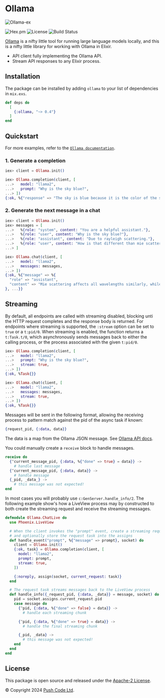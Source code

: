 # Ollama

![Ollama-ex](https://raw.githubusercontent.com/lebrunel/ollama-ex/main/media/poster.webp)

![Hex.pm](https://img.shields.io/hexpm/v/ollama?color=informational)
![License](https://img.shields.io/github/license/lebrunel/ollama-ex?color=informational)
![Build Status](https://img.shields.io/github/actions/workflow/status/lebrunel/ollama-ex/elixir.yml?branch=main)

[Ollama](https://ollama.ai) is a nifty little tool for running large language models locally, and this is a nifty little library for working with Ollama in Elixir.

- API client fully implementing the Ollama API.
- Stream API responses to any Elixir process.

## Installation

The package can be installed by adding `ollama` to your list of dependencies in `mix.exs`.

```elixir
def deps do
  [
    {:ollama, "~> 0.4"}
  ]
end
```

## Quickstart

For more examples, refer to the [`Ollama documentation`](https://hexdocs.pm/ollama).

### 1. Generate a completion

```elixir
iex> client = Ollama.init()

iex> Ollama.completion(client, [
...>   model: "llama2",
...>   prompt: "Why is the sky blue?",
...> ])
{:ok, %{"response" => "The sky is blue because it is the color of the sky.", ...}}
```

### 2. Generate the next message in a chat

```elixir
iex> client = Ollama.init()
iex> messages = [
...>   %{role: "system", content: "You are a helpful assistant."},
...>   %{role: "user", content: "Why is the sky blue?"},
...>   %{role: "assistant", content: "Due to rayleigh scattering."},
...>   %{role: "user", content: "How is that different than mie scattering?"},
...> ]

iex> Ollama.chat(client, [
...>   model: "llama2",
...>   messages: messages,
...> ])
{:ok, %{"message" => %{
  "role" => "assistant",
  "content" => "Mie scattering affects all wavelengths similarly, while Rayleigh favors shorter ones."
}, ...}}
```

## Streaming

By default, all endpoints are called with streaming disabled, blocking unti the HTTP request completes and the response body is returned. For endpoints where streaming is supported, the `:stream` option can be set to `true` or a `t:pid/0`. When streaming is enabled, the function returns a `t:Task.t/0`, which asynchronously sends messages back to either the calling process, or the process associated with the given `t:pid/0`.

```elixir
iex> Ollama.completion(client, [
...>   model: "llama2",
...>   prompt: "Why is the sky blue?",
...>   stream: true,
...> ])
{:ok, %Task{}}

iex> Ollama.chat(client, [
...>   model: "llama2",
...>   messages: messages,
...>   stream: true,
...> ])
{:ok, %Task{}}
```

Messages will be sent in the following format, allowing the receiving process to pattern match against the pid of the async task if known:

```elixir
{request_pid, {:data, data}}
```

The data is a map from the Ollama JSON message. See [Ollama API docs](https://github.com/ollama/ollama/blob/main/docs/api.md).

You could manually create a `receive` block to handle messages.

```elixir
receive do
  {^current_message_pid, {:data, %{"done" => true} = data}} ->
    # handle last message
  {^current_message_pid, {:data, data}} ->
    # handle message
  {_pid, _data_} ->
    # this message was not expected!
end
```

In most cases you will probably use `c:GenServer.handle_info/2`. The following example show's how a LiveView process may by constructed to both create the streaming request and receive the streaming messages.

```elixir
defmodule Ollama.ChatLive do
  use Phoenix.LiveView

  # When the client invokes the "prompt" event, create a streaming request
  # and optionally store the request task into the assigns
  def handle_event("prompt", %{"message" => prompt}, socket) do
    client = Ollama.init()
    {:ok, task} = Ollama.completion(client, [
      model: "llama2",
      prompt: prompt,
      stream: true,
    ])

    {:noreply, assign(socket, current_request: task)}
  end

  # The request task streams messages back to the LiveView process
  def handle_info({_request_pid, {:data, _data}} = message, socket) do
    pid = socket.assigns.current_request.pid
    case message do
      {^pid, {:data, %{"done" => false} = data}} ->
        # handle each streaming chunk

      {^pid, {:data, %{"done" => true} = data}} ->
        # handle the final streaming chunk

      {_pid, _data} ->
        # this message was not expected!
    end
  end
end
```

## License

This package is open source and released under the [Apache-2 License](https://github.com/lebrunel/ollama/blob/master/LICENSE).

© Copyright 2024 [Push Code Ltd](https://www.pushcode.com/).
